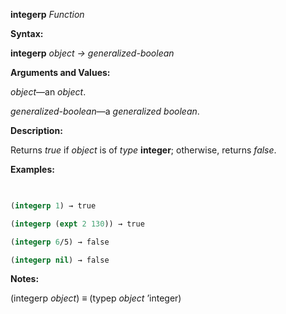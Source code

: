 **integerp** *Function* 



**Syntax:** 



**integerp** *object → generalized-boolean* 



**Arguments and Values:** 



*object*—an *object*. 



*generalized-boolean*—a *generalized boolean*. 



**Description:** 



Returns *true* if *object* is of *type* **integer**; otherwise, returns *false*. 



**Examples:**
```lisp
 

(integerp 1) → true 

(integerp (expt 2 130)) → true 

(integerp 6/5) → false 

(integerp nil) → false 


```
**Notes:** 



(integerp *object*) *≡* (typep *object* ’integer) 



